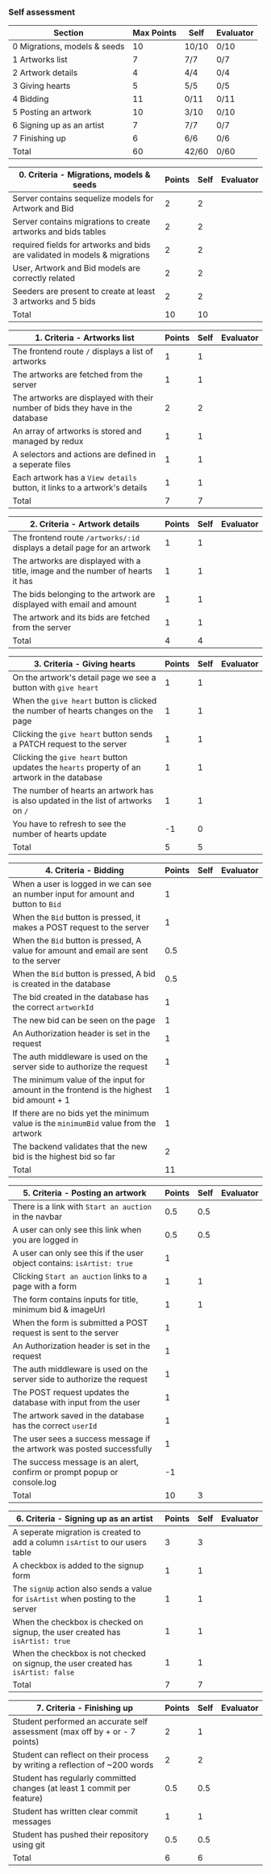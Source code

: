 ### Self assessment

| Section                      | Max Points | Self  | Evaluator |
| ---------------------------- | ---------- | ----- | --------- |
| 0 Migrations, models & seeds | 10         | 10/10 | 0/10      |
| 1 Artworks list              | 7          | 7/7   | 0/7       |
| 2 Artwork details            | 4          | 4/4   | 0/4       |
| 3 Giving hearts              | 5          | 5/5   | 0/5       |
| 4 Bidding                    | 11         | 0/11  | 0/11      |
| 5 Posting an artwork         | 10         | 3/10  | 0/10      |
| 6 Signing up as an artist    | 7          | 7/7   | 0/7       |
| 7 Finishing up               | 6          | 6/6   | 0/6       |
| Total                        | 60         | 42/60 | 0/60      |

| 0. Criteria - Migrations, models & seeds                                   | Points | Self | Evaluator |
| -------------------------------------------------------------------------- | ------ | ---- | --------- |
| Server contains sequelize models for Artwork and Bid                       | 2      | 2    |           |
| Server contains migrations to create artworks and bids tables              | 2      | 2    |           |
| required fields for artworks and bids are validated in models & migrations | 2      | 2    |           |
| User, Artwork and Bid models are correctly related                         | 2      | 2    |           |
| Seeders are present to create at least 3 artworks and 5 bids               | 2      | 2    |           |
| Total                                                                      | 10     | 10   |           |

| 1. Criteria - Artworks list                                                    | Points | Self | Evaluator |
| ------------------------------------------------------------------------------ | ------ | ---- | --------- |
| The frontend route `/` displays a list of artworks                             | 1      | 1    |           |
| The artworks are fetched from the server                                       | 1      | 1    |           |
| The artworks are displayed with their number of bids they have in the database | 2      | 2    |           |
| An array of artworks is stored and managed by redux                            | 1      | 1    |           |
| A selectors and actions are defined in a seperate files                        | 1      | 1    |           |
| Each artwork has a `View details` button, it links to a artwork's details      | 1      | 1    |           |
| Total                                                                          | 7      | 7    |           |

| 2. Criteria - Artwork details                                                  | Points | Self | Evaluator |
| ------------------------------------------------------------------------------ | ------ | ---- | --------- |
| The frontend route `/artworks/:id` displays a detail page for an artwork       | 1      | 1    |           |
| The artworks are displayed with a title, image and the number of hearts it has | 1      | 1    |           |
| The bids belonging to the artwork are displayed with email and amount          | 1      | 1    |           |
| The artwork and its bids are fetched from the server                           | 1      | 1    |           |
| Total                                                                          | 4      | 4    |           |

| 3. Criteria - Giving hearts                                                                  | Points | Self | Evaluator |
| -------------------------------------------------------------------------------------------- | ------ | ---- | --------- |
| On the artwork's detail page we see a button with `give heart`                               | 1      | 1    |           |
| When the `give heart` button is clicked the number of hearts changes on the page             | 1      | 1    |           |
| Clicking the `give heart` button sends a PATCH request to the server                         | 1      | 1    |           |
| Clicking the `give heart` button updates the `hearts` property of an artwork in the database | 1      | 1    |           |
| The number of hearts an artwork has is also updated in the list of artworks on `/`           | 1      | 1    |           |
| You have to refresh to see the number of hearts update                                       | -1     | 0    |           |
| Total                                                                                        | 5      | 5    |           |

| 4. Criteria - Bidding                                                                   | Points | Self | Evaluator |
| --------------------------------------------------------------------------------------- | ------ | ---- | --------- |
| When a user is logged in we can see an number input for amount and button to `Bid`      | 1      |      |           |
| When the `Bid` button is pressed, it makes a POST request to the server                 | 1      |      |           |
| When the `Bid` button is pressed, A value for amount and email are sent to the server   | 0.5    |      |           |
| When the `Bid` button is pressed, A bid is created in the database                      | 0.5    |      |           |
| The bid created in the database has the correct `artworkId`                             | 1      |      |           |
| The new bid can be seen on the page                                                     | 1      |      |           |
| An Authorization header is set in the request                                           | 1      |      |           |
| The auth middleware is used on the server side to authorize the request                 | 1      |      |           |
| The minimum value of the input for amount in the frontend is the highest bid amount + 1 | 1      |      |           |
| If there are no bids yet the minimum value is the `minimumBid` value from the artwork   | 1      |      |           |
| The backend validates that the new bid is the highest bid so far                        | 2      |      |           |
| Total                                                                                   | 11     |      |           |

| 5. Criteria - Posting an artwork                                        | Points | Self | Evaluator |
| ----------------------------------------------------------------------- | ------ | ---- | --------- |
| There is a link with `Start an auction` in the navbar                   | 0.5    | 0.5  |           |
| A user can only see this link when you are logged in                    | 0.5    | 0.5  |           |
| A user can only see this if the user object contains: `isArtist: true`  | 1      |      |           |
| Clicking `Start an auction` links to a page with a form                 | 1      | 1    |           |
| The form contains inputs for title, minimum bid & imageUrl              | 1      | 1    |           |
| When the form is submitted a POST request is sent to the server         | 1      |      |           |
| An Authorization header is set in the request                           | 1      |      |           |
| The auth middleware is used on the server side to authorize the request | 1      |      |           |
| The POST request updates the database with input from the user          | 1      |      |           |
| The artwork saved in the database has the correct `userId`              | 1      |      |           |
| The user sees a success message if the artwork was posted successfully  | 1      |      |           |
| The success message is an alert, confirm or prompt popup or console.log | -1     |      |           |
| Total                                                                   | 10     | 3    |           |

| 6. Criteria - Signing up as an artist                                              | Points | Self | Evaluator |
| ---------------------------------------------------------------------------------- | ------ | ---- | --------- |
| A seperate migration is created to add a column `isArtist` to our users table      | 3      | 3    |           |
| A checkbox is added to the signup form                                             | 1      | 1    |           |
| The `signUp` action also sends a value for `isArtist` when posting to the server   | 1      | 1    |           |
| When the checkbox is checked on signup, the user created has `isArtist: true`      | 1      | 1    |           |
| When the checkbox is not checked on signup, the user created has `isArtist: false` | 1      | 1    |           |
| Total                                                                              | 7      | 7    |           |

| 7. Criteria - Finishing up                                                 | Points | Self | Evaluator |
| -------------------------------------------------------------------------- | ------ | ---- | --------- |
| Student performed an accurate self assessment (max off by + or - 7 points) | 2      | 1    |           |
| Student can reflect on their process by writing a reflection of ~200 words | 2      | 2    |           |
| Student has regularly committed changes (at least 1 commit per feature)    | 0.5    | 0.5  |           |
| Student has written clear commit messages                                  | 1      | 1    |           |
| Student has pushed their repository using git                              | 0.5    | 0.5  |           |
| Total                                                                      | 6      | 6    |           |
